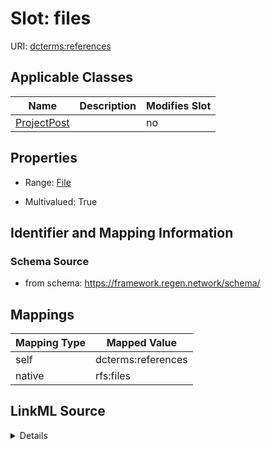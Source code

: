 

# Slot: files



URI: [dcterms:references](http://purl.org/dc/terms/references)



<!-- no inheritance hierarchy -->





## Applicable Classes

| Name | Description | Modifies Slot |
| --- | --- | --- |
| [ProjectPost](ProjectPost.md) |  |  no  |







## Properties

* Range: [File](File.md)

* Multivalued: True





## Identifier and Mapping Information







### Schema Source


* from schema: https://framework.regen.network/schema/




## Mappings

| Mapping Type | Mapped Value |
| ---  | ---  |
| self | dcterms:references |
| native | rfs:files |




## LinkML Source

<details>
```yaml
name: files
from_schema: https://framework.regen.network/schema/
rank: 1000
slot_uri: dcterms:references
list_elements_ordered: true
alias: files
owner: ProjectPost
domain_of:
- ProjectPost
range: File
multivalued: true
inlined: true
inlined_as_list: true

```
</details>